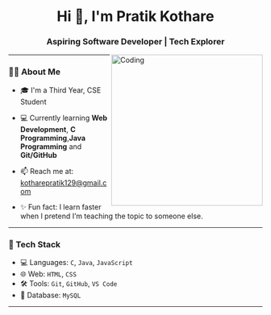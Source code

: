 <h1 align="center">Hi 👋, I'm Pratik Kothare</h1>
<h3 align="center">Aspiring Software Developer | Tech Explorer</h3>

<img align="right" alt="Coding" width="300" src="https://media.giphy.com/media/qgQUggAC3Pfv687qPC/giphy.gif">

---

### 👨‍💻 About Me

- 🎓 I'm a Third Year, CSE Student
- 💻 Currently learning **Web Development**, **C Programming**,**Java Programming** and **Git/GitHub**
- 📫 Reach me at: [kotharepratik129@gmail.com](mailto:kotharepratik129@gmail.com)

- ✨ Fun fact: I learn faster when I pretend I’m teaching the topic to someone else.
---

### 🚀 Tech Stack

- 💻 Languages: `C`, `Java`, `JavaScript`
- 🌐 Web: `HTML`, `CSS`
- 🛠 Tools: `Git`, `GitHub`, `VS Code`
- 💾 Database: `MySQL`

---

